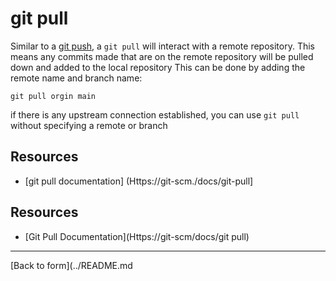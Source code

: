 # git pull 
Similar to a [git push](./PUSH.md), a `git pull` will interact with a remote repository.
This means any commits made that are on the remote repository will be pulled down and added to the local repository
This can be done by adding the remote name and branch name:
```
git pull orgin main
```

if there is any upstream connection established, you can use `git pull` without specifying a remote or branch
## Resources 
- [git pull documentation] (Https://git-scm./docs/git-pull]
## Resources 
- [Git Pull Documentation](Https://git-scm/docs/git pull)
---
[Back to form](../README.md